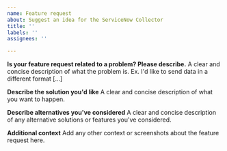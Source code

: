 ```yaml
---
name: Feature request
about: Suggest an idea for the ServiceNow Collector
title: ''
labels: ''
assignees: ''

---
```

<!-- Thank you for contributing. We're providing support via GitHub on a best effort basis. Please also open a case at https://support.servicenow.com if you are a ServiceNow customer. -->

**Is your feature request related to a problem? Please describe.**
A clear and concise description of what the problem is. Ex. I'd like to send data in a different format [...]

**Describe the solution you'd like**
A clear and concise description of what you want to happen.

**Describe alternatives you've considered**
A clear and concise description of any alternative solutions or features you've considered.

**Additional context**
Add any other context or screenshots about the feature request here.
